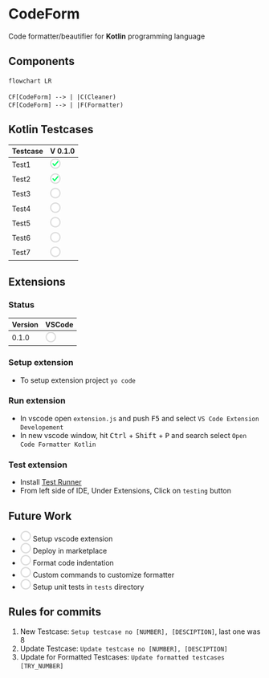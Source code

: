 # CodeForm
Code formatter/beautifier for **Kotlin** programming language

## Components
```mermaid
flowchart LR

CF[CodeForm] --> | |C(Cleaner)
CF[CodeForm] --> | |F(Formatter)
```


## Kotlin Testcases
|Testcase  |V 0.1.0     |
|----------|------------|
|Test1     |![](_/c.png)|
|Test2     |![](_/c.png)|
|Test3     |![](_/u.png)|
|Test4     |![](_/u.png)|
|Test5     |![](_/u.png)|
|Test6     |![](_/u.png)|
|Test7     |![](_/u.png)|


## Extensions
### Status
|Version   |VSCode      |
|----------|------------|
|0.1.0     |![](_/u.png)|

### Setup extension
- To setup extension project `yo code`

### Run extension
- In vscode open `extension.js` and push <kbd>F5</kbd> and select `VS Code Extension Developement`
- In new vscode window, hit <kbd>Ctrl</kbd> + <kbd>Shift</kbd> + <kbd>P</kbd> and search select `Open Code Formatter Kotlin`

### Test extension
- Install [Test Runner](https://marketplace.visualstudio.com/items?itemName=ms-vscode.extension-test-runner)
- From left side of IDE, Under Extensions, Click on `testing` button

## Future Work
- ![](_/u.png) Setup vscode extension
- ![](_/u.png) Deploy in marketplace
- ![](_/u.png) Format code indentation
- ![](_/u.png) Custom commands to customize formatter
- ![](_/u.png) Setup unit tests in `tests` directory

## Rules for commits
1. New Testcase: `Setup testcase no [NUMBER], [DESCIPTION]`, last one was 8
1. Update Testcase: `Update testcase no [NUMBER], [DESCIPTION]`
1. Update for Formatted Testcases: `Update formatted testcases [TRY_NUMBER]`
